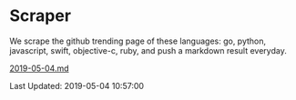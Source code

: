 # Scraper

We scrape the github trending page of these languages: go, python, javascript, swift, objective-c, ruby, and push a markdown result everyday.

[2019-05-04.md](https://github.com/henson/Scraper/blob/master/2019-05-04.md)

Last Updated: 2019-05-04 10:57:00